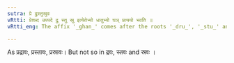 ```yaml
---
sutra: प्रे द्रुस्तुस्रुवः
vRtti: प्रेशब्द उपपदे द्रु स्तु स्रु इत्येतेभ्यो धातुभ्यो घञ् प्रत्ययो भवति ॥
vRtti_eng: The affix '_ghan_' comes after the roots '_dru_', '_stu_' and '_sru_', when the word in composition is '_pra_'.

---
```

As प्रद्रावः, प्रस्तावः, प्रस्रावः। But not so in द्रवः, स्तवः and स्रवः ।